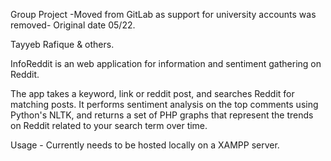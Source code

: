 Group Project -Moved from GitLab as support for university accounts was removed-
Original date 05/22.

Tayyeb Rafique & others.

InfoReddit is an web application for information and sentiment gathering on Reddit.

The app takes a keyword, link or reddit post, and searches Reddit for matching posts. It performs sentiment analysis on the top comments using Python's NLTK, and returns a set of PHP graphs that represent the trends on Reddit related to your search term over time.

Usage - Currently needs to be hosted locally on a XAMPP server.
